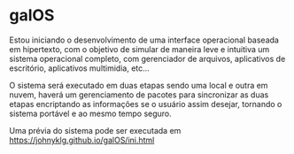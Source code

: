# galOS

Estou iniciando o desenvolvimento de uma interface operacional baseada em hipertexto, com o objetivo de simular de maneira leve e intuitiva um sistema operacional completo, com gerenciador de arquivos, aplicativos de escritório, aplicativos multimidia, etc...

O sistema será executado em duas etapas sendo uma local e outra em nuvem, haverá um gerenciamento de pacotes para sincronizar as duas etapas encriptando as informações se o usuário assim desejar, tornando o sistema portável e ao mesmo tempo seguro.

Uma prévia do sistema pode ser executada em <a href="https://johnyklg.github.io/galOS/ini.html">https://johnyklg.github.io/galOS/ini.html</a>
